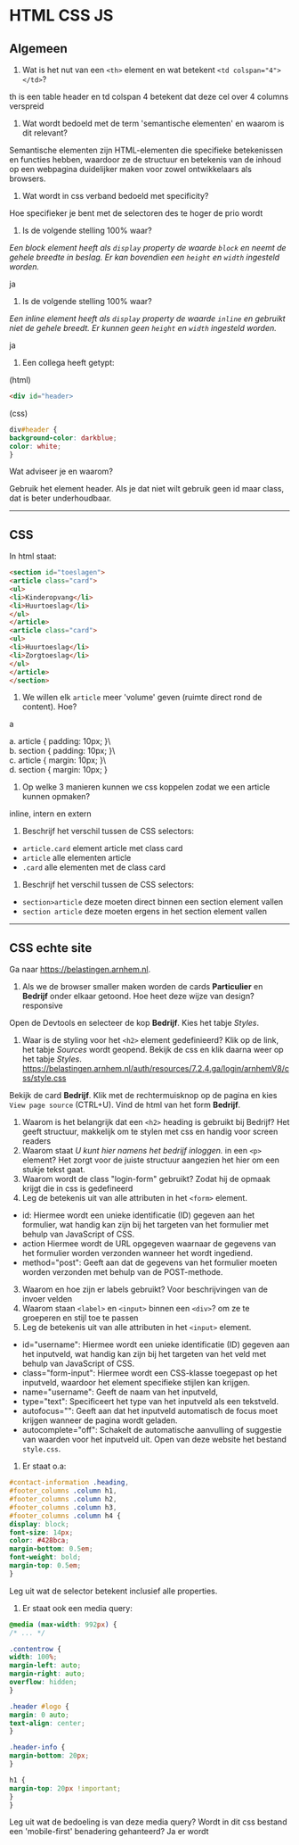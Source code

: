 # HTML CSS JS

## Algemeen

1. Wat is het nut van een `<th>` element en wat betekent `<td colspan="4"></td>`?

 th is een table header en td colspan 4 betekent dat deze cel over 4 columns verspreid
 
1. Wat wordt bedoeld met de term 'semantische elementen' en waarom is dit relevant?

Semantische elementen zijn HTML-elementen die specifieke betekenissen en functies hebben, waardoor ze de structuur en betekenis van de inhoud op een webpagina duidelijker maken voor zowel ontwikkelaars als browsers.


1. Wat wordt in css verband bedoeld met specificity?

Hoe specifieker je bent met de selectoren des te hoger de prio wordt

1. Is de volgende stelling 100% waar?

_Een block element heeft als `display` property de waarde `block` en neemt de gehele breedte in beslag. Er kan bovendien een `height` en `width` ingesteld worden._

ja

1. Is de volgende stelling 100% waar?

_Een inline element heeft als `display` property de waarde `inline` en gebruikt niet de gehele breedt. Er kunnen geen `height` en `width` ingesteld worden._

ja
1. Een collega heeft getypt:

(html)

```html  
<div id="header>  
```

(css)

```css  
div#header {  
background-color: darkblue;  
color: white;  
}  
```

Wat adviseer je en waarom?

Gebruik het element header. Als je dat niet wilt gebruik geen id maar class, dat is beter underhoudbaar. 

---

## CSS

In html staat:

```html  
<section id="toeslagen">  
<article class="card">  
<ul>  
<li>Kinderopvang</li>  
<li>Huurtoeslag</li>  
</ul>  
</article>  
<article class="card">  
<ul>  
<li>Huurtoeslag</li>  
<li>Zorgtoeslag</li>  
</ul>  
</article>  
</section>  
```

1. We willen elk `article` meer 'volume' geven (ruimte direct rond de content). Hoe?

a

a. article { padding: 10px; }\  
b. section { padding: 10px; }\  
c. article { margin: 10px; }\  
d. section { margin: 10px; }

1. Op welke 3 manieren kunnen we css koppelen zodat we een article kunnen opmaken?

inline, intern en extern

1. Beschrijf het verschil tussen de CSS selectors:

- `article.card`  element article met class card
- `article`   alle elementen article
- `.card` alle elementen met de class card

1. Beschrijf het verschil tussen de CSS selectors:

- `section>article`  deze moeten direct binnen een section element vallen
- `section article` deze moeten ergens in het section element vallen

---

## CSS echte site

Ga naar <https://belastingen.arnhem.nl>.

1. Als we de browser smaller maken worden de cards **Particulier** en **Bedrijf** onder elkaar getoond. Hoe heet deze wijze van design?
responsive

Open de Devtools en selecteer de kop **Bedrijf**. Kies het tabje _Styles_.

1. Waar is de styling voor het `<h2>` element gedefinieerd? Klik op de link, het tabje _Sources_ wordt geopend. Bekijk de css en klik daarna weer op het tabje _Styles_.
https://belastingen.arnhem.nl/auth/resources/7.2.4.ga/login/arnhemV8/css/style.css

Bekijk de card **Bedrijf**. Klik met de rechtermuisknop op de pagina en kies `View page source` (CTRL+U). Vind de html van het form **Bedrijf**.

1. Waarom is het belangrijk dat een `<h2>` heading is gebruikt bij Bedrijf?  Het geeft structuur, makkelijk om te stylen met css en handig voor screen readers
1. Waarom staat _U kunt hier namens het bedrijf inloggen._ in een `<p>` element?  Het zorgt voor de juiste structuur aangezien het hier om een stukje tekst gaat. 
1. Waarom wordt de class "login-form" gebruikt?  Zodat hij de opmaak krijgt die in css is gedefineerd
1. Leg de betekenis uit van alle attributen in het `<form>` element.  
 -   id: Hiermee wordt een unieke identificatie (ID) gegeven aan het formulier, wat handig kan zijn bij het targeten van het formulier met behulp van JavaScript of CSS.
-   action Hiermee wordt de URL opgegeven waarnaar de gegevens van het formulier worden verzonden wanneer het wordt ingediend.
-   method="post": Geeft aan dat de gegevens van het formulier moeten worden verzonden met behulp van de POST-methode.
3. Waarom en hoe zijn er labels gebruikt?  Voor beschrijvingen van de invoer velden
4. Waarom staan `<label>` en `<input>` binnen een `<div>`?  om ze te groeperen en stijl toe te passen
5. Leg de betekenis uit van alle attributen in het `<input>` element.
-   id="username": Hiermee wordt een unieke identificatie (ID) gegeven aan het inputveld, wat handig kan zijn bij het targeten van het veld met behulp van JavaScript of CSS.
-   class="form-input": Hiermee wordt een CSS-klasse toegepast op het inputveld, waardoor het element specifieke stijlen kan krijgen.
-   name="username": Geeft de naam van het inputveld,
-   type="text": Specificeert het type van het inputveld als een tekstveld. 
-   autofocus="": Geeft aan dat het inputveld automatisch de focus moet krijgen wanneer de pagina wordt geladen.
-   autocomplete="off": Schakelt de automatische aanvulling of suggestie van waarden voor het inputveld uit.
Open van deze website het bestand `style.css`.

1. Er staat o.a:

```css  
#contact-information .heading,  
#footer_columns .column h1,  
#footer_columns .column h2,  
#footer_columns .column h3,  
#footer_columns .column h4 {  
display: block;  
font-size: 14px;  
color: #428bca;  
margin-bottom: 0.5em;  
font-weight: bold;  
margin-top: 0.5em;  
}  
```

Leg uit wat de selector betekent inclusief alle properties.

1. Er staat ook een media query:

```css  
@media (max-width: 992px) {  
/* ... */

.contentrow {  
width: 100%;  
margin-left: auto;  
margin-right: auto;  
overflow: hidden;  
}

.header #logo {  
margin: 0 auto;  
text-align: center;  
}

.header-info {  
margin-bottom: 20px;  
}

h1 {  
margin-top: 20px !important;  
}  
}  
```

Leg uit wat de bedoeling is van deze media query? Wordt in dit css bestand een 'mobile-first' benadering gehanteerd?
Ja er wordt 